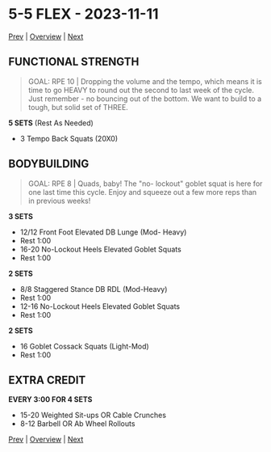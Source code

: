 # 5-5 FLEX - 2023-11-11
[Prev](5-4.md) | [Overview](0-Overview.md) | [Next](6-1.md)
## FUNCTIONAL STRENGTH
>GOAL: RPE 10 | Dropping the volume and the tempo, which means it is time to go HEAVY to round out the second to last week of the cycle. Just remember - no bouncing out of the bottom. We want to build to a tough, but solid set of THREE.

**5 SETS** (Rest As Needed)
- 3 Tempo Back Squats (20X0)
## BODYBUILDING
>GOAL: RPE 8 | Quads, baby! The "no- lockout" goblet squat is here for one last time this cycle. Enjoy and squeeze out a few more reps than in previous weeks!

**3 SETS**
- 12/12 Front Foot Elevated DB Lunge (Mod- Heavy)
- Rest 1:00
- 16-20 No-Lockout Heels Elevated Goblet Squats
- Rest 1:00

**2 SETS**
- 8/8 Staggered Stance DB RDL (Mod-Heavy)
- Rest 1:00
- 12-16 No-Lockout Heels Elevated Goblet Squats
- Rest 1:00

**2 SETS**
- 16 Goblet Cossack Squats (Light-Mod)
- Rest 1:00
## EXTRA CREDIT
**EVERY 3:00 FOR 4 SETS**
- 15-20 Weighted Sit-ups OR Cable Crunches
- 8-12 Barbell OR Ab Wheel Rollouts

[Prev](5-4.md) | [Overview](0-Overview.md) | [Next](6-1.md)